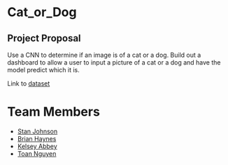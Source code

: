 # Cat_or_Dog

## Project Proposal
Use a CNN to determine if an image is of a cat or a dog. Build out a dashboard to allow a user to input a picture of a cat or a dog and have the model predict which it is.

Link to [dataset](https://www.kaggle.com/datasets/unmoved/30k-cats-and-dogs-150x150-greyscale)

# Team Members
  * [Stan Johnson](https://github.com/StanJohn04)
  * [Brian Haynes](https://github.com/brianphaynes)
  * [Kelsey Abbey](https://github.com/kelseyabbey)
  * [Toan Nguyen](https://github.com/Toan88Nguyen)

